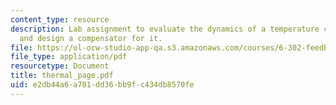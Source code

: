```yaml
---
content_type: resource
description: Lab assignment to evaluate the dynamics of a temperature control system
  and design a compensator for it.
file: https://ol-ocw-studio-app-qa.s3.amazonaws.com/courses/6-302-feedback-systems-spring-2007/e2db44a6a701dd36bb9fc434db8570fe_thermal_page.pdf
file_type: application/pdf
resourcetype: Document
title: thermal_page.pdf
uid: e2db44a6-a701-dd36-bb9f-c434db8570fe
---
```

